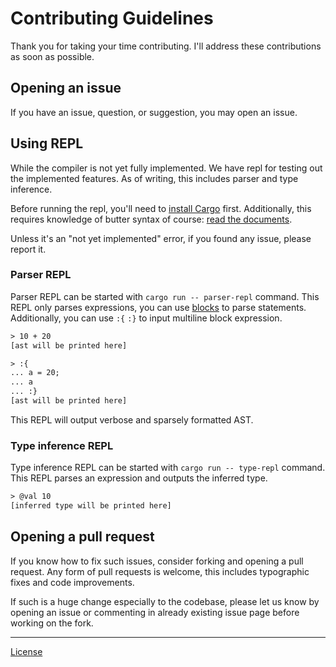 # Contributing Guidelines

Thank you for taking your time contributing. I'll address these contributions as soon as possible.

## Opening an issue

If you have an issue, question, or suggestion, you may open an issue.

## Using REPL

While the compiler is not yet fully implemented. We have repl for testing out the implemented features. As of writing, this includes parser and type inference.

Before running the repl, you'll need to [install Cargo] first. Additionally, this requires knowledge of butter syntax of course: [read the documents].

Unless it's an "not yet implemented" error, if you found any issue, please report it.

[install cargo]: https://www.rust-lang.org/tools/install
[read the documents]: doc/README.md

### Parser REPL

Parser REPL can be started with `cargo run -- parser-repl` command. This REPL only parses expressions, you can use [blocks] to parse statements. Additionally, you can use `:{` `:}` to input multiline block expression.

[blocks]: doc/language/block.md

```txt
> 10 + 20
[ast will be printed here]

> :{
... a = 20;
... a
... :}
[ast will be printed here]
```

This REPL will output verbose and sparsely formatted AST.

### Type inference REPL

Type inference REPL can be started with `cargo run -- type-repl` command. This REPL parses an expression and outputs the inferred type.

```txt
> @val 10
[inferred type will be printed here]
```

## Opening a pull request

If you know how to fix such issues, consider forking and opening a pull request. Any form of pull requests is welcome, this includes typographic fixes and code improvements.

If such is a huge change especially to the codebase, please let us know by opening an issue or commenting in already existing issue page before working on the fork.

<!--

When opening a pull request, please make sure it follows the following conventions:

- There's no spelling nor grammatical errors
- Rust codes are formatted with [Rustfmt], [Cargo] comes with it and you can use the command `cargo fmt`
- Markdown files are linted with [DavidAnson/markdownlint]

[Rustfmt]: https://github.com/rust-lang/rustfmt
[Cargo]: https://github.com/rust-lang/cargo
[DavidAnson/markdownlint]: https://github.com/DavidAnson/markdownlint

You may instead allow me to modify your code before merging it so it comply with the conventions.

-->

---

[License](LICENSE)
